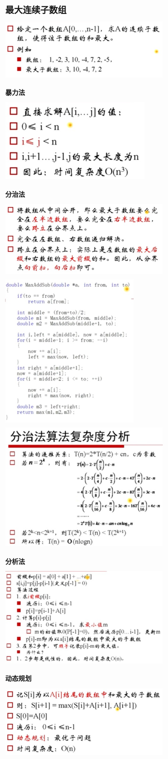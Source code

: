 # 最大连续子数组

![](lca1.jpg)

## 暴力法

![](lca2.jpg)

## 分治法

![](lca3.jpg)

![](lca4.jpg)

![](lca5.jpg)

## 分析法

![](lca6.jpg)

## 动态规划

![](lca7.jpg)